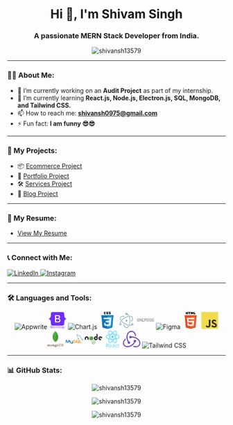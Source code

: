 <h1 align="center">Hi 👋, I'm Shivam Singh</h1>
<h3 align="center">A passionate MERN Stack Developer from India.</h3>

<p align="center">
    <img src="https://komarev.com/ghpvc/?username=shivansh13579&label=Profile%20views&color=0e75b6&style=flat" alt="shivansh13579" />
</p>

---

### 👨‍💻 About Me:
- 🔭 I’m currently working on an **Audit Project** as part of my internship.
- 🌱 I’m currently learning **React.js, Node.js, Electron.js, SQL, MongoDB, and Tailwind CSS.**
- 📫 How to reach me: **shivansh0975@gmail.com**
- ⚡ Fun fact: **I am funny 😎😎**

---

### 🚀 My Projects:
- 📦 [Ecommerce Project](https://pandit-com-a8ur-git-main-shivansh13579s-projects.vercel.app/)
- 🎨 [Portfolio Project](https://modern-portfolio-project-13pa.vercel.app/)
- 🛠️ [Services Project](https://services-project-9wql.vercel.app/)
- 📝 [Blog Project](https://main-blog-project.vercel.app/)

---

### 📄 My Resume:
- [View My Resume](https://drive.google.com/file/d/1Szlq4Hv-dLSie6VJu4p9ETAhjhemgFiY/view?usp=drive_link)

---

### 📞 Connect with Me:
<p align="left">
    <a href="https://linkedin.com/in/shivam-kumar-223ba9263" target="_blank">
        <img src="https://raw.githubusercontent.com/rahuldkjain/github-profile-readme-generator/master/src/images/icons/Social/linked-in-alt.svg" alt="LinkedIn" height="30" width="40"/>
    </a>
    <a href="https://instagram.com/shiv.amsingh4616" target="_blank">
        <img src="https://raw.githubusercontent.com/rahuldkjain/github-profile-readme-generator/master/src/images/icons/Social/instagram.svg" alt="Instagram" height="30" width="40"/>
    </a>
</p>

---

### 🛠️ Languages and Tools:
<p align="center">
    <img src="https://www.vectorlogo.zone/logos/appwriteio/appwriteio-icon.svg" alt="Appwrite" width="40" height="40"/>
    <img src="https://raw.githubusercontent.com/devicons/devicon/master/icons/bootstrap/bootstrap-plain-wordmark.svg" alt="Bootstrap" width="40" height="40"/>
    <img src="https://www.chartjs.org/media/logo-title.svg" alt="Chart.js" width="40" height="40"/>
    <img src="https://raw.githubusercontent.com/devicons/devicon/master/icons/css3/css3-original-wordmark.svg" alt="CSS3" width="40" height="40"/>
    <img src="https://raw.githubusercontent.com/devicons/devicon/master/icons/electron/electron-original.svg" alt="Electron.js" width="40" height="40"/>
    <img src="https://raw.githubusercontent.com/devicons/devicon/master/icons/express/express-original-wordmark.svg" alt="Express.js" width="40" height="40"/>
    <img src="https://www.vectorlogo.zone/logos/figma/figma-icon.svg" alt="Figma" width="40" height="40"/>
    <img src="https://raw.githubusercontent.com/devicons/devicon/master/icons/html5/html5-original-wordmark.svg" alt="HTML5" width="40" height="40"/>
    <img src="https://raw.githubusercontent.com/devicons/devicon/master/icons/javascript/javascript-original.svg" alt="JavaScript" width="40" height="40"/>
    <img src="https://raw.githubusercontent.com/devicons/devicon/master/icons/mongodb/mongodb-original-wordmark.svg" alt="MongoDB" width="40" height="40"/>
    <img src="https://raw.githubusercontent.com/devicons/devicon/master/icons/mysql/mysql-original-wordmark.svg" alt="MySQL" width="40" height="40"/>
    <img src="https://raw.githubusercontent.com/devicons/devicon/master/icons/nodejs/nodejs-original-wordmark.svg" alt="Node.js" width="40" height="40"/>
    <img src="https://raw.githubusercontent.com/devicons/devicon/master/icons/react/react-original-wordmark.svg" alt="React.js" width="40" height="40"/>
    <img src="https://raw.githubusercontent.com/devicons/devicon/master/icons/redux/redux-original.svg" alt="Redux" width="40" height="40"/>
    <img src="https://www.vectorlogo.zone/logos/tailwindcss/tailwindcss-icon.svg" alt="Tailwind CSS" width="40" height="40"/>
</p>

---

### 📊 GitHub Stats:
<p align="center">
    <img src="https://github-readme-stats.vercel.app/api/top-langs?username=shivansh13579&show_icons=true&locale=en&layout=compact" alt="shivansh13579" />
</p>

<p align="center">
    <img src="https://github-readme-stats.vercel.app/api?username=shivansh13579&show_icons=true&locale=en" alt="shivansh13579" />
</p>

<p align="center">
    <img src="https://github-readme-streak-stats.herokuapp.com/?user=shivansh13579" alt="shivansh13579" />
</p>
